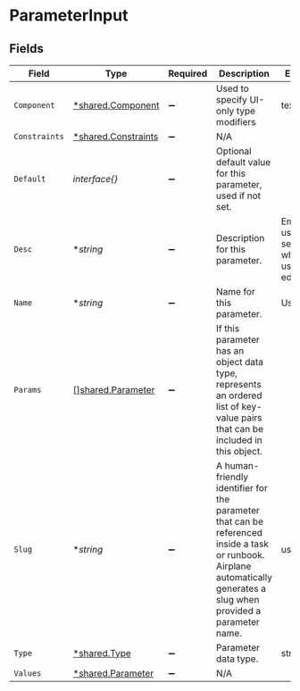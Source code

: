 # ParameterInput


## Fields

| Field                                                                                                                                                                  | Type                                                                                                                                                                   | Required                                                                                                                                                               | Description                                                                                                                                                            | Example                                                                                                                                                                |
| ---------------------------------------------------------------------------------------------------------------------------------------------------------------------- | ---------------------------------------------------------------------------------------------------------------------------------------------------------------------- | ---------------------------------------------------------------------------------------------------------------------------------------------------------------------- | ---------------------------------------------------------------------------------------------------------------------------------------------------------------------- | ---------------------------------------------------------------------------------------------------------------------------------------------------------------------- |
| `Component`                                                                                                                                                            | [*shared.Component](../../../pkg/models/shared/component.md)                                                                                                           | :heavy_minus_sign:                                                                                                                                                     | Used to specify UI-only type modifiers                                                                                                                                 | textarea                                                                                                                                                               |
| `Constraints`                                                                                                                                                          | [*shared.Constraints](../../../pkg/models/shared/constraints.md)                                                                                                       | :heavy_minus_sign:                                                                                                                                                     | N/A                                                                                                                                                                    |                                                                                                                                                                        |
| `Default`                                                                                                                                                              | *interface{}*                                                                                                                                                          | :heavy_minus_sign:                                                                                                                                                     | Optional default value for this parameter, used if not set.                                                                                                            |                                                                                                                                                                        |
| `Desc`                                                                                                                                                                 | **string*                                                                                                                                                              | :heavy_minus_sign:                                                                                                                                                     | Description for this parameter.                                                                                                                                        | Email to use for selecting which user to edit.                                                                                                                         |
| `Name`                                                                                                                                                                 | **string*                                                                                                                                                              | :heavy_minus_sign:                                                                                                                                                     | Name for this parameter.                                                                                                                                               | User Email                                                                                                                                                             |
| `Params`                                                                                                                                                               | [][shared.Parameter](../../../pkg/models/shared/parameter.md)                                                                                                          | :heavy_minus_sign:                                                                                                                                                     | If this parameter has an object data type, represents an ordered list of key-value pairs that can be included in this object.                                          |                                                                                                                                                                        |
| `Slug`                                                                                                                                                                 | **string*                                                                                                                                                              | :heavy_minus_sign:                                                                                                                                                     | A human-friendly identifier for the parameter that can be referenced inside a task or runbook.<br/>Airplane automatically generates a slug when provided a parameter name. | user_email                                                                                                                                                             |
| `Type`                                                                                                                                                                 | [*shared.Type](../../../pkg/models/shared/type.md)                                                                                                                     | :heavy_minus_sign:                                                                                                                                                     | Parameter data type.                                                                                                                                                   | string                                                                                                                                                                 |
| `Values`                                                                                                                                                               | [*shared.Parameter](../../../pkg/models/shared/parameter.md)                                                                                                           | :heavy_minus_sign:                                                                                                                                                     | N/A                                                                                                                                                                    |                                                                                                                                                                        |
